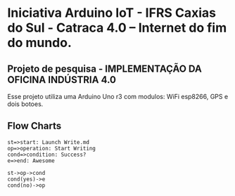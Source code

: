 # Iniciativa Arduino IoT - IFRS Caxias do Sul - Catraca 4.0 – Internet do fim do mundo.
## Projeto de pesquisa - IMPLEMENTAÇÃO DA OFICINA INDÚSTRIA 4.0
Esse projeto utiliza uma Arduino Uno r3 com modulos: WiFi esp8266, GPS e dois botoes.





## Flow Charts
```flow
st=>start: Launch Write.md
op=>operation: Start Writing
cond=>condition: Success? 
e=>end: Awesome

st->op->cond
cond(yes)->e
cond(no)->op
```
